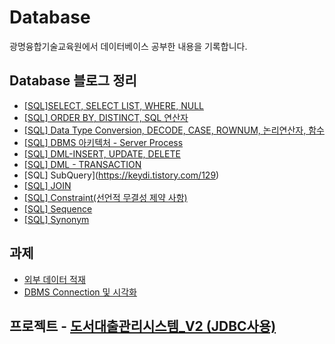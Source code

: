
# Database
광명융합기술교육원에서 데이터베이스 공부한 내용을 기록합니다.

## Database 블로그 정리
* [[SQL]SELECT, SELECT LIST, WHERE, NULL](https://keydi.tistory.com/123)
* [[SQL] ORDER BY, DISTINCT, SQL 연산자](https://keydi.tistory.com/124)
* [[SQL] Data Type Conversion, DECODE, CASE, ROWNUM, 논리연산자, 함수](https://keydi.tistory.com/125)
* [[SQL] DBMS 아키텍처 - Server Process](https://keydi.tistory.com/126)
* [[SQL] DML-INSERT, UPDATE, DELETE](https://keydi.tistory.com/127)
* [[SQL] DML - TRANSACTION](https://keydi.tistory.com/128)
* [SQL] SubQuery](https://keydi.tistory.com/129)
* [[SQL] JOIN](https://keydi.tistory.com/130)
* [[SQL] Constraint(선언적 무결성 제약 사항)](https://keydi.tistory.com/131)
* [[SQL] Sequence](https://keydi.tistory.com/132)
* [[SQL] Synonym](https://keydi.tistory.com/133)

## 과제
* [외부 데이터 적재](https://github.com/pkd98/Poly-tech/tree/master/Database/%EC%A3%BC%EB%A7%90%EA%B3%BC%EC%A0%9C/01)
* [DBMS Connection 및 시각화](https://github.com/pkd98/Poly-tech/tree/master/Database/%EC%A3%BC%EB%A7%90%EA%B3%BC%EC%A0%9C/02)

## 프로젝트 - [도서대출관리시스템_V2 (JDBC사용)](https://github.com/pkd98/Poly-tech/tree/master/Database/practice/%5B%EC%B5%9C%EC%A2%85%EA%B3%BC%EC%A0%9C%5D%EB%8F%84%EC%84%9C%EB%8C%80%EC%B6%9C%EA%B4%80%EB%A6%AC%EC%8B%9C%EC%8A%A4%ED%85%9C-V2)
